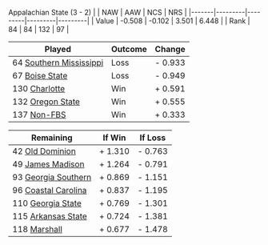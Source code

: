 Appalachian State (3 - 2)
|       |   NAW   |   AAW   |   NCS   |   NRS   |
|-------|---------|---------|---------|---------|
| Value |  -0.508 |  -0.102 |   3.501 |   6.448 |
| Rank  |      84 |      84 |     132 |      97 |

| Played                    | Outcome    |  Change  |
|---------------------------|------------|----------|
|  64 [Southern Mississippi  ](SouthernMississippi.md)| Loss       | -  0.933 |
|  67 [Boise State           ](BoiseState.md)| Loss       | -  0.949 |
| 130 [Charlotte             ](Charlotte.md)| Win        | +  0.591 |
| 132 [Oregon State          ](OregonState.md)| Win        | +  0.555 |
| 137 [Non-FBS               ](NonFBS.md)| Win        | +  0.333 |

| Remaining                 |  If Win  |  If Loss |
|---------------------------|----------|----------|
|  42 [Old Dominion          ](OldDominion.md)| +  1.310 | -  0.763 |
|  49 [James Madison         ](JamesMadison.md)| +  1.264 | -  0.791 |
|  93 [Georgia Southern      ](GeorgiaSouthern.md)| +  0.869 | -  1.151 |
|  96 [Coastal Carolina      ](CoastalCarolina.md)| +  0.837 | -  1.195 |
| 110 [Georgia State         ](GeorgiaState.md)| +  0.769 | -  1.301 |
| 115 [Arkansas State        ](ArkansasState.md)| +  0.724 | -  1.381 |
| 118 [Marshall              ](Marshall.md)| +  0.677 | -  1.478 |

